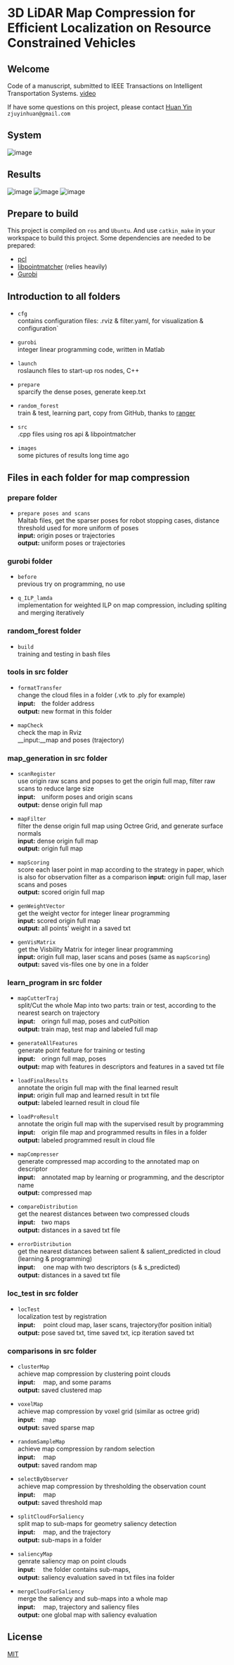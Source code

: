 # 3D LiDAR Map Compression for Efficient Localization on Resource Constrained Vehicles 

## Welcome
Code of a manuscript, submitted to IEEE Transactions on Intelligent Transportation Systems. [video](https://youtu.be/sdETOor2Jck)

If have some questions on this project, please contact [Huan Yin](https://yinhuan.site/) `zjuyinhuan@gmail.com` 

## System
![image](https://github.com/ZJUYH/map_compression/blob/master/images/system.png)

## Results
![image](https://github.com/ZJUYH/map_compression/blob/master/images/yq_origin.png)
![image](https://github.com/ZJUYH/map_compression/blob/master/images/yq_b4000_ILP_part.png)
![image](https://github.com/ZJUYH/map_compression/blob/master/images/yq_b4000_learn_part.png)

## Prepare to build

This project is compiled on `ros` and `Ubuntu`. 
And use `catkin_make` in your workspace to build this project.
Some dependencies are needed to be prepared:
* [pcl](http://pointclouds.org/) 
* [libpointmatcher](https://github.com/ethz-asl/libpointmatcher)  (relies heavily)
* [Gurobi](http://www.gurobi.com/) 

## Introduction to all folders

* `cfg`  
contains configuration files:  .rviz & filter.yaml, for visualization & configuration`

* `gurobi`  
integer linear programming code, written in Matlab

* `launch`  
roslaunch files to start-up ros nodes, C++

* `prepare`  
sparcify the dense poses, generate keep.txt

* `random_forest`  
train & test, learning part, copy from GitHub, thanks to [ranger](https://github.com/your/project/tags)

* `src`  
.cpp files using ros api & libpointmatcher

* `images`  
some pictures of results long time ago

## Files in each folder for map compression

### prepare folder

* `prepare poses and scans`  
Maltab files, get the sparser poses for robot stopping cases, distance threshold used for more uniform of poses  
__input:__  origin poses or trajectories  
__output:__ uniform poses or trajectories  

### gurobi folder

* `before`   
previous try on programming, no use  

* `q_ILP_lamda`   
implementation for weighted ILP on map compression, including spliting and merging iteratively  

### random_forest folder

* `build`   
training and testing in bash files

### tools in src folder

* `formatTransfer`  
change the cloud files in a folder (.vtk to .ply for example)   
__input:__　the folder address  
__output:__ new format in this folder  

* `mapCheck`  
check the map in Rviz  
__input:__map and poses (trajectory)  

### map_generation in src folder

* `scanRegister`  
use origin raw scans and popses to get the origin full map, filter raw scans to reduce large size  
__input:__　uniform poses and origin scans  
__output:__	dense origin full map  
  
* `mapFilter`  
filter the dense origin full map using Octree Grid, and generate surface normals  
__input:__ dense origin full map  
__output:__ origin full map  

* `mapScoring`  
score each laser point in map according to the strategy in paper, which is also for observation filter as a comparison
__input:__ origin full map, laser scans and poses  
__output:__ scored origin full map  

* `genWeightVector`  
get the weight vector for integer linear programming  
__input:__ scored origin full map  
__output:__ all points' weight in a saved txt  

* `genVisMatrix`  
get the Visbility Matrix for integer linear programming  
__input:__ origin full map, laser scans and poses (same as `mapScoring`)  
__output:__ saved vis-files one by one in a folder  

### learn_program in src folder

* `mapCutterTraj`  
split/Cut the whole Map into two parts: train or test, according to the nearest search on trajectory  
__input:__　oringn full map, poses and cutPoition  
__output:__	train map, test map and labeled full map   
  
* `generateAllFeatures`  
generate point feature for training or testing  
__input:__　oringn full map, poses  
__output:__	map with features in descriptors and features in a saved txt file  
  
* `loadFinalResults`  
annotate the origin full map with the final learned result   
__input:__ origin full map and learned result in txt file  
__output:__	labeled learned result in cloud file  

* `loadProResult`  
annotate the origin full map with the supervised result by programming  
__input:__　origin file map and programmed results in files in a folder  
__output:__	labeled programmed result in cloud file  

* `mapCompresser`  
generate compressed map according to the annotated map on descriptor  
__input:__　annotated map by learning or programming, and the descriptor name  
__output:__	compressed map  

* `compareDistribution`  
get the nearest distances between two compressed clouds  
__input:__　two maps  
__output:__	distances in a saved txt file   
  
* `errorDistribution`  
get the nearest distances between salient & salient_predicted in cloud (learning & programming)  
__input:__　 one map with two descriptors (s & s_predicted)  
__output:__ distances in a saved txt file  

### loc_test in src folder

* `locTest`  
localization test by registration   
__input:__　 point cloud map, laser scans, trajectory(for position initial)   
__output:__ pose saved txt, time saved txt, icp iteration saved txt  

### comparisons in src folder

* `clusterMap`  
achieve map compression by clustering point clouds  
__input:__　 map, and some params   
__output:__ saved clustered map   

* `voxelMap`  
achieve map compression by voxel grid (similar as octree grid)  
__input:__　 map   
__output:__ saved sparse map  


* `randomSampleMap`  
achieve map compression by random selection  
__input:__　 map   
__output:__ saved random map   

* `selectByObserver`  
achieve map compression by thresholding the observation count  
__input:__　 map   
__output:__ saved threshold map   

* `splitCloudForSaliency`  
split map to sub-maps for geometry saliency detection  
__input:__　 map, and the trajectory   
__output:__ sub-maps in a folder   

* `saliencyMap`  
genrate saliency map on point clouds  
__input:__　 the folder contains sub-maps,    
__output:__ saliency evaluation saved in txt files ina folder   

* `mergeCloudForSaliency`  
merge the saliency and sub-maps into a whole map  
__input:__　 map, trajectory and saliency files  
__output:__ one global map with saliency evaluation   

## License 

[MIT](https://mit-license.org/)





